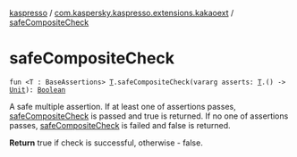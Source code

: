 [kaspresso](../index.md) / [com.kaspersky.kaspresso.extensions.kakaoext](index.md) / [safeCompositeCheck](./safe-composite-check.md)

# safeCompositeCheck

`fun <T : BaseAssertions> `[`T`](safe-composite-check.md#T)`.safeCompositeCheck(vararg asserts: `[`T`](safe-composite-check.md#T)`.() -> `[`Unit`](https://kotlinlang.org/api/latest/jvm/stdlib/kotlin/-unit/index.html)`): `[`Boolean`](https://kotlinlang.org/api/latest/jvm/stdlib/kotlin/-boolean/index.html)

A safe multiple assertion.
If at least one of assertions passes, [safeCompositeCheck](./safe-composite-check.md) is passed and true is returned.
If no one of assertions passes, [safeCompositeCheck](./safe-composite-check.md) is failed and false is returned.

**Return**
true if check is successful, otherwise - false.

